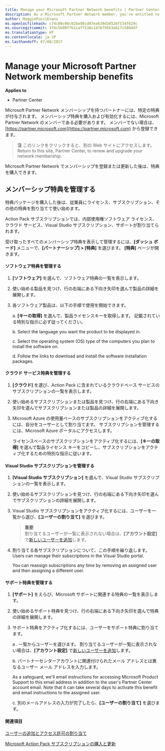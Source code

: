 ```yaml
---
title: Manage your Microsoft Partner Network benefits | Partner Center
description: As a Microsoft Partner Network member, you're entitled to certain membership benefits. Explains how to activate and manage your membership benefits on Partner Center.
author: MaggiePucciEvans
ms.openlocfilehash: c74c00c06c02be98cd07ea639d38526f534f629c
ms.sourcegitcommit: 37dc5b09f7b1caf7538c1478795b3e617c586ddf
ms.translationtype: HT
ms.contentlocale: ja-JP
ms.lasthandoff: 07/08/2017
---
```

# <a name="manage-your-microsoft-partner-network-membership-benefits"></a>Manage your Microsoft Partner Network membership benefits

**Applies to**

-  Partner Center

Microsoft Partner Network メンバーシップを持つパートナーには、特定の特典が付与されます。 メンバーシップ特典を購入および有効化するには、Microsoft Partner Network のメンバーである必要があります。 メンバーでない場合は、[https://partner.microsoft.com](https://partner.microsoft.com) から登録できます。

>**注** このリンクをクリックすると、別の Web サイトにアクセスします。 Return to this site, Partner Center, to renew and upgrade your network membership.

Microsoft Partner Network でメンバーシップを登録または更新した後は、特典を購入できます。


## <a name="manage-your-membership-benefits"></a>メンバーシップ特典を管理する

特典パッケージを購入した後は、従業員にライセンス、サブスクリプション、その他の特典を割り当てて使い始めます。 

Action Pack サブスクリプションでは、内部使用権ソフトウェア ライセンス、クラウド サービス、Visual Studio サブスクリプション、サポートが割り当てられます。 

受け取ったすべてのメンバーシップ特典を表示して管理するには、**[ダッシュ ボード]** メニューで、**[パートナーシップ] > [特典]** を選びます。 **[特典]** ページが開きます。 

#### <a name="manage-software-benefits"></a>ソフトウェア特典を管理する

1.  **[ソフトウェア]** を選んで、ソフトウェア特典の一覧を表示します。 

2.  使い始める製品を見つけ、行の右端にある下向き矢印を選んで製品の詳細を展開します。 

3. 各ソフトウェア製品は、以下の手順で使用を開始できます。

    a.  **[キーの取得]** を選んで、製品ライセンスキーを取得します。 記載されている特別な指示に必ず従ってください。

    b. Select the language you want the product to be displayed in.

    c. Select the operating system (OS) type of the computers you plan to install the software on.

    d. Follow the links to download and install the software installation packages.


#### <a name="manage-cloud-services-benefits"></a>クラウド サービス特典を管理する

1. **[クラウド]** を選び、Action Pack に含まれているクラウドベース サービスのサブスクリプションの一覧を表示します。

2. 使い始めるサブスクリプションまたは製品を見つけ、行の右端にある下向き矢印を選んでサブスクリプションまたは製品の詳細を展開します。 

3. Microsoft Azure の使用量ベースのサブスクリプションをアクティブ化するには、自分をユーザーとして割り当てます。 サブスクリプションを管理するには、Microsoft Azure ポータルにアクセスします。

    ライセンスベースのサブスクリプションをアクティブ化するには、**[キーの取得]** を選んで製品ライセンス キーをコピーし、サブスクリプションをアクティブ化するための特別な指示に従います。  


#### <a name="manage-visual-studio-subscriptions"></a>Visual Studio サブスクリプションを管理する

1. **[Visual Studio サブスクリプション]** を選んで、Visual Studio サブスクリプションの一覧を表示します。 

2. 使い始めるサブスクリプションを見つけ、行の右端にある下向き矢印を選んでサブスクリプションの詳細を展開します。 

3. Visual Studio サブスクリプションをアクティブ化するには、ユーザーを一覧から選び、**[ユーザーの割り当て]** を選びます。 

    >**重要**<br>
割り当てるユーザーが一覧に表示されない場合は、**[アカウント設定]** で[新しいユーザーを追加](create-user-accounts-and-set-permissions.md)します。

3. 割り当てる各サブスクリプションについて、この手順を繰り返します。 Users can manage their subscriptions in the Visual Studio portal. 

    You can reassign subscriptions any time by removing an assigned user and then assigning a different user. 


#### <a name="manage-support-benefits"></a>サポート特典を管理する

1. **[サポート]** をえらび、Microsoft サポートに関連する特典の一覧を表示します。 

2. 使い始めるサポート特典を見つけ、行の右端にある下向き矢印を選んで特典の詳細を展開します。 

3. サポート特典をアクティブ化するには、ユーザーをサポート特典に割り当てます。 
   
    a .  一覧からユーザーを選びます。 割り当てるユーザーが一覧に表示されない場合は、**[アカウント設定]** で[新しいユーザーを追加](create-user-accounts-and-set-permissions.md)します。

    b.   パートナーセンターアカウントに関連付けられたメール アドレスとは異なるユーザー メール アドレスを入力します。 
    
    As a safeguard, we'll email instructions for accessing Microsoft Product Support to this email address in addition to the user's Partner Center account email. Note that it can take several days to activate this benefit and email instructions to the assigned user.    
    
    c.   別のメールアドレスの入力が完了したら、**[ユーザーの割り当て]** を選びます。 


#### <a name="see-also"></a>関連項目

[ユーザーの追加とアクセス許可の割り当て](create-user-accounts-and-set-permissions.md)

[Microsoft Action Pack サブスクリプションの購入と更新](mpn-get-action-pack.md)


